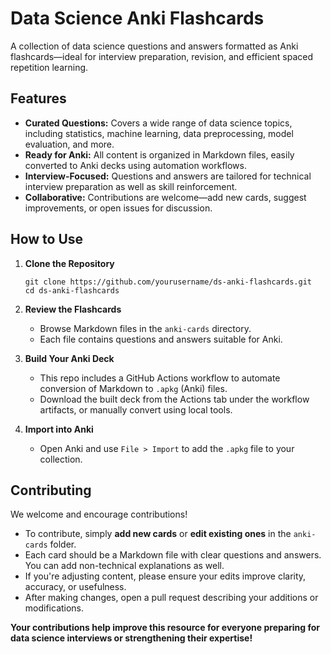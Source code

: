 # Data Science Anki Flashcards

A collection of data science questions and answers formatted as Anki flashcards—ideal for interview preparation, revision, and efficient spaced repetition learning.

## Features

- **Curated Questions:** Covers a wide range of data science topics, including statistics, machine learning, data preprocessing, model evaluation, and more.
- **Ready for Anki:** All content is organized in Markdown files, easily converted to Anki decks using automation workflows.
- **Interview-Focused:** Questions and answers are tailored for technical interview preparation as well as skill reinforcement.
- **Collaborative:** Contributions are welcome—add new cards, suggest improvements, or open issues for discussion.

## How to Use

1. **Clone the Repository**
    ```
    git clone https://github.com/yourusername/ds-anki-flashcards.git
    cd ds-anki-flashcards
    ```

2. **Review the Flashcards**
   - Browse Markdown files in the `anki-cards` directory.
   - Each file contains questions and answers suitable for Anki.

3. **Build Your Anki Deck**
   - This repo includes a GitHub Actions workflow to automate conversion of Markdown to `.apkg` (Anki) files.
   - Download the built deck from the Actions tab under the workflow artifacts, or manually convert using local tools.

4. **Import into Anki**
   - Open Anki and use `File > Import` to add the `.apkg` file to your collection.

## Contributing

We welcome and encourage contributions!

- To contribute, simply **add new cards** or **edit existing ones** in the `anki-cards` folder.
- Each card should be a Markdown file with clear questions and answers. You can add non-technical explanations as well.
- If you're adjusting content, please ensure your edits improve clarity, accuracy, or usefulness.
- After making changes, open a pull request describing your additions or modifications.

**Your contributions help improve this resource for everyone preparing for data science interviews or strengthening their expertise!**
